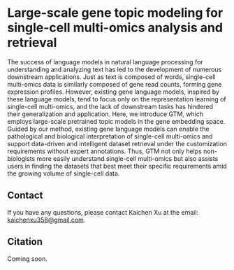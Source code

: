 # Large-scale gene topic modeling for single-cell multi-omics analysis and retrieval
The success of language models in natural language processing for understanding and analyzing text has led to the development of numerous downstream applications. Just as text is composed of words, single-cell multi-omics data is similarly composed of gene read counts, forming gene expression profiles. However, existing gene language models, inspired by these language models, tend to focus only on the representation learning of single-cell multi-omics, and the lack of downstream tasks has hindered their generalization and application. Here, we introduce GTM, which employs large-scale pretrained topic models in the gene embedding space. Guided by our method, existing gene language models can enable the pathological and biological interpretation of single-cell multi-omics and support data-driven and intelligent dataset retrieval under the customization requirements without expert annotations. Thus, GTM not only helps non-biologists more easily understand single-cell multi-omics but also assists users in finding the datasets that best meet their specific requirements amid the growing volume of single-cell data.


## Contact
If you have any questions, please contact Kaichen Xu at the email: kaichenxu358@gmail.com.


## Citation
Coming soon.